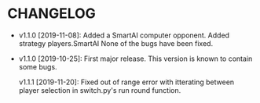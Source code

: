 # CHANGELOG

* v1.1.0 [2019-11-08]: Added a SmartAI computer opponent.
  Added strategy players.SmartAI
  None of the bugs have been fixed.

* v1.1.0 [2019-10-25]: First major release.
  This version is known to contain some bugs.
  
  v1.1.1 [2019-11-20]: Fixed out of range error with itterating between player selection in switch.py's run round function.
